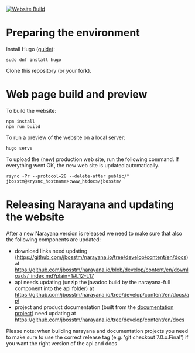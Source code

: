 [![Website Build](https://github.com/jbosstm/narayana.io/actions/workflows/build-website.yml/badge.svg)](https://github.com/jbosstm/narayana.io/actions/workflows/build-website.yml)
# Preparing the environment

Install Hugo ([guide](https://gohugo.io/installation/)):
```
sudo dnf install hugo
```

Clone this repository (or your fork).


# Web page build and preview

To build the website:
```
npm install
npm run build
```


To run a preview of the website on a local server:
```
hugo serve
```

To upload the (new) production web site, run the following command. If everything went OK, the new web site is updated automatically.
```
rsync -Pr --protocol=28 --delete-after public/* jbosstm@<rysnc_hostname>:www_htdocs/jbosstm/
```
# Releasing Narayana and updating the website

After a new Narayana version is released we need to make sure that also the following components are updated:
- download links need updating (https://github.com/jbosstm/narayana.io/tree/develop/content/en/docs) at https://github.com/jbosstm/narayana.io/blob/develop/content/en/downloads/_index.md?plain=1#L12-L17
- api needs updating (unzip the javadoc build by the narayana-full component into the api folder) at https://github.com/jbosstm/narayana.io/tree/develop/content/en/docs/api
- project and product documentation (built from the [documentation project](https://github.com/jbosstm/documentation)) need updating at https://github.com/jbosstm/narayana.io/tree/develop/content/en/docs

Please note: when building narayana and documentation projects you need to make sure to use the correct release tag (e.g. 'git checkout 7.0.x.Final') if you want the right version of the api and docs
